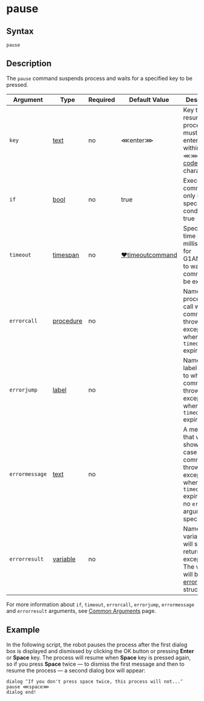 # pause

## Syntax

```G1ANT
pause
```

## Description

The `pause` command suspends process and waits for a specified key to be pressed.

| Argument | Type | Required | Default Value | Description |
| -------- | ---- | -------- | ------------- | ----------- |
|`key`| [text](https://manual.g1ant.com/link/G1ANT.Language/G1ANT.Language/Structures/TextStructure.md) | no | ⋘enter⋙ | Key to resume process — must be entered within the `⋘⋙` [key code](https://manual.g1ant.com/link/G1ANT.Manual/appendices/special-characters/key-code.md) characters |
| `if`           | [bool](https://manual.g1ant.com/link/G1ANT.Language/G1ANT.Language/Structures/BooleanStructure.md) | no       | true                                                        | Executes the command only if a specified condition is true   |
| `timeout`      | [timespan](https://manual.g1ant.com/link/G1ANT.Language/G1ANT.Language/Structures/TimeSpanStructure.md) | no       | [♥timeoutcommand](https://manual.g1ant.com/link/G1ANT.Language/G1ANT.Addon.Core/Variables/TimeoutCommandVariable.md) | Specifies time in milliseconds for G1ANT.Robot to wait for the command to be executed |
| `errorcall`    | [procedure](https://manual.g1ant.com/link/G1ANT.Language/G1ANT.Language/Structures/ProcedureStructure.md) | no       |                                                             | Name of a procedure to call when the command throws an exception or when a given `timeout` expires |
| `errorjump`    | [label](https://manual.g1ant.com/link/G1ANT.Language/G1ANT.Language/Structures/LabelStructure.md) | no       |                                                             | Name of the label to jump to when the command throws an exception or when a given `timeout` expires |
| `errormessage` | [text](https://manual.g1ant.com/link/G1ANT.Language/G1ANT.Language/Structures/TextStructure.md) | no       |                                                             | A message that will be shown in case the command throws an exception or when a given `timeout` expires, and no `errorjump` argument is specified |
| `errorresult`  | [variable](https://manual.g1ant.com/link/G1ANT.Language/G1ANT.Language/Structures/VariableStructure.md) | no       |                                                             | Name of a variable that will store the returned exception. The variable will be of [error](https://manual.g1ant.com/link/G1ANT.Language/G1ANT.Language/Structures/ErrorStructure.md) structure  |

For more information about `if`, `timeout`, `errorcall`, `errorjump`, `errormessage` and `errorresult` arguments, see [Common Arguments](https://manual.g1ant.com/link/G1ANT.Manual/appendices/common-arguments.md) page.

## Example

In the following script, the robot pauses the process after the first dialog box is displayed and dismissed by clicking the OK button or pressing **Enter** or **Space** key. The process will resume when **Space** key is pressed again, so if you press **Space** twice — to dismiss the first message and then to resume the process — a second dialog box will appear:

```G1ANT
dialog ‴If you don't press space twice, this process will not...‴
pause ⋘space⋙
dialog end!
```

